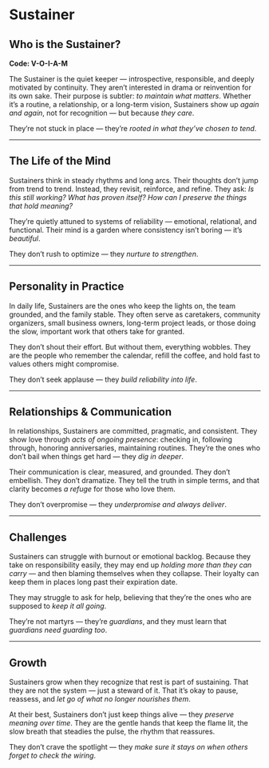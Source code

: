 # Sustainer
## Who is the Sustainer?
**Code: V-O-I-A-M**

The Sustainer is the quiet keeper — introspective, responsible, and deeply motivated by continuity. They aren’t interested in drama or reinvention for its own sake. Their purpose is subtler: *to maintain what matters*. Whether it’s a routine, a relationship, or a long-term vision, Sustainers show up *again and again*, not for recognition — but because *they care*.

They’re not stuck in place — they’re *rooted in what they’ve chosen to tend*.

---

## The Life of the Mind

Sustainers think in steady rhythms and long arcs. Their thoughts don’t jump from trend to trend. Instead, they revisit, reinforce, and refine. They ask: *Is this still working? What has proven itself? How can I preserve the things that hold meaning?*

They’re quietly attuned to systems of reliability — emotional, relational, and functional. Their mind is a garden where consistency isn’t boring — it’s *beautiful*.

They don’t rush to optimize — they *nurture to strengthen*.

---

## Personality in Practice

In daily life, Sustainers are the ones who keep the lights on, the team grounded, and the family stable. They often serve as caretakers, community organizers, small business owners, long-term project leads, or those doing the slow, important work that others take for granted.

They don’t shout their effort. But without them, everything wobbles. They are the people who remember the calendar, refill the coffee, and hold fast to values others might compromise.

They don’t seek applause — they *build reliability into life*.

---

## Relationships & Communication

In relationships, Sustainers are committed, pragmatic, and consistent. They show love through *acts of ongoing presence*: checking in, following through, honoring anniversaries, maintaining routines. They’re the ones who don’t bail when things get hard — they *dig in deeper*.

Their communication is clear, measured, and grounded. They don’t embellish. They don’t dramatize. They tell the truth in simple terms, and that clarity becomes *a refuge* for those who love them.

They don’t overpromise — they *underpromise and always deliver*.

---

## Challenges

Sustainers can struggle with burnout or emotional backlog. Because they take on responsibility easily, they may end up *holding more than they can carry* — and then blaming themselves when they collapse. Their loyalty can keep them in places long past their expiration date.

They may struggle to ask for help, believing that they’re the ones who are supposed to *keep it all going*.

They’re not martyrs — they’re *guardians*, and they must learn that *guardians need guarding too*.

---

## Growth

Sustainers grow when they recognize that rest is part of sustaining. That they are not the system — just a steward of it. That it’s okay to pause, reassess, and *let go of what no longer nourishes them*.

At their best, Sustainers don’t just keep things alive — they *preserve meaning over time*. They are the gentle hands that keep the flame lit, the slow breath that steadies the pulse, the rhythm that reassures.

They don’t crave the spotlight — they *make sure it stays on when others forget to check the wiring*.
